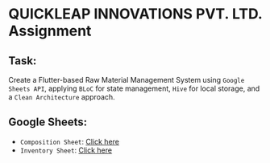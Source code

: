 # QUICKLEAP INNOVATIONS PVT. LTD. Assignment

## Task: 
Create a Flutter-based Raw Material Management System using `Google Sheets API`, 
applying `BLoC` for state management, `Hive` for local storage, and a `Clean Architecture` 
approach.

## Google Sheets:
- `Composition Sheet`: [Click here](https://docs.google.com/spreadsheets/d/18GUWQNa3mG2u6PeBY-UE4NX9Apc2H4R22YDfKskuI1g/edit?usp=sharing)
- `Inventory Sheet`: [Click here](https://docs.google.com/spreadsheets/d/1LjEiEoFD7tIirnIDt41zzMvJastCFgky6-VEoqpUsNo/edit?usp=sharing)
